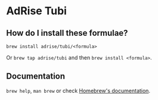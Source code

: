 # AdRise Tubi

## How do I install these formulae?

`brew install adrise/tubi/<formula>`

Or `brew tap adrise/tubi` and then `brew install <formula>`.

## Documentation

`brew help`, `man brew` or check [Homebrew's documentation](https://docs.brew.sh).
